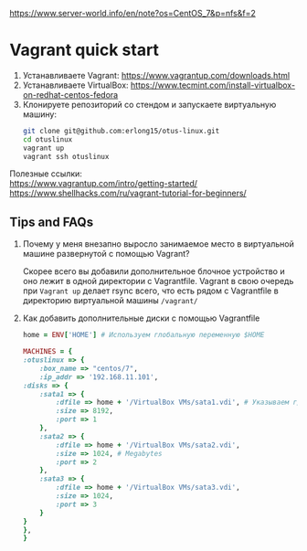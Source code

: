 https://www.server-world.info/en/note?os=CentOS_7&p=nfs&f=2


# Vagrant quick start

1. Устанавливаете Vagrant: <https://www.vagrantup.com/downloads.html>  
2. Устанавливаете VirtualBox: <https://www.tecmint.com/install-virtualbox-on-redhat-centos-fedora>
3. Клонируете репозиторий со стендом и запускаете виртуальную машину:
    ```bash
    git clone git@github.com:erlong15/otus-linux.git  
    cd otuslinux  
    vagrant up  
    vagrant ssh otuslinux  
    ```

Полезные ссылки:  
<https://www.vagrantup.com/intro/getting-started/>
<https://www.shellhacks.com/ru/vagrant-tutorial-for-beginners/>

## Tips and FAQs

1. Почему у меня внезапно выросло занимаемое место в виртуальной машине развернутой с помощью Vagrant?

    Скорее всего вы добавили дополнительное блочное устройство и оно лежит в одной директории
    с Vagrantfile. Vagrant в свою очередь при `Vagrant up` делает rsync всего, что есть рядом с
    Vagrantfile в директорию виртуальной машины `/vagrant/`

2. Как добавить дополнительные диски с помощью Vagrantfile

    ```ruby
    home = ENV['HOME'] # Используем глобальную переменную $HOME

    MACHINES = {
    :otuslinux => {
        :box_name => "centos/7",
        :ip_addr => '192.168.11.101',
    :disks => {
        :sata1 => {
            :dfile => home + '/VirtualBox VMs/sata1.vdi', # Указываем где будут лежать файлы наших дисков
            :size => 8192,
            :port => 1
        },
        :sata2 => {
            :dfile => home + '/VirtualBox VMs/sata2.vdi',
            :size => 1024, # Megabytes
            :port => 2
        },
        :sata3 => {
            :dfile => home + '/VirtualBox VMs/sata3.vdi',
            :size => 1024,
            :port => 3
        }
    }
    },
    }
    ```
